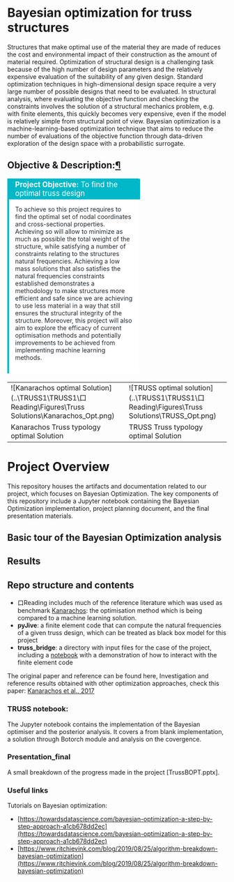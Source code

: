 # Bayesian optimization for truss structures

Structures that make optimal use of the material they are made of reduces the cost and environmental impact of their construction as the amount of material required. Optimization of structural design is a challenging task because of the high number of design parameters and the relatively expensive evaluation of the suitability of any given design. Standard optimization techniques in high-dimensional design space require a very large number of possible designs that need to be evaluated. In structural analysis, where evaluating the objective function and checking the constraints involves the solution of a structural mechanics problem, e.g. with finite elements, this quickly becomes very expensive, even if the model is relatively simple from structural point of view. Bayesian optimization is a machine-learning-based optimization technique that aims to reduce the number of evaluations of the objective function through data-driven exploration of the design space with a probabilistic surrogate.

<h2 id="Background">
    <B>Objective & Description:</B><a class="anchor-link" href="#Background">&#182;</a>
</h2>

<div style="width: 60%; border-top: 4px solid #00B8C8; border-left: 4px solid #00B8C8; background-color: #FFFFFF; padding: 1em 1em 1em 1em; color: #24292E; margin: 10px 0 20px 0; box-sizing: border-box;">
    <div style="background-color: #00B8C8; color: white; padding: 0.2em 1em; margin: -1em -1em 0em -1em; font-size: 1.2em;"><strong>Project Objective:</strong> To find the optimal truss design</div>
    <p>
    To achieve so this project requires to find the optimal set of nodal coordinates and cross-sectional properties. Achieving so will allow to minimize as much as possible the total weight of the structure, while satisfying a number of constraints relating to the structures natural frequencies. Achieving a low mass solutions that also satisfies the natural frequencies constraints established demonstrates a methodology to make structures more efficient and safe since we are achieving to use less material in a way that still ensures the structural integrity of the structure. Moreover, this project will also aim to explore the efficacy of current optimisation methods and potentially improvements to be achieved from implementing machine learning methods.</p>
</div>

|              |              |
|--------------|--------------|
| ![Kanarachos optimal Solution](..\TRUSS1\TRUSS1\口Reading\Figures\Truss Solutions\Kanarachos_Opt.png) | ![TRUSS optimal solution](..\TRUSS1\TRUSS1\口Reading\Figures\Truss Solutions\TRUSS_Opt.png) |
| Kanarachos Truss typology optimal Solution | TRUSS Truss typology optimal Solution |

# Project Overview
This repository houses the artifacts and documentation related to our project, which focuses on Bayesian Optimization. The key components of this repository include a Jupyter notebook containing the Bayesian Optimization implementation, project planning document, and the final presentation materials.

## Basic tour of the Bayesian Optimization analysis

## Results





## Repo structure and contents
- 口Reading includes much of the reference literature which was used as benchmark [Kanarachos](1-s2.0-S0045794916302036-main.pdf): the optimisation method which is being compared to a machine learning solution.
- **pyJive**: a finite element code that can compute the natural frequencies of a given truss design, which can be treated as black box model for this project
- **truss_bridge**: a directory with input files for the case of the project, including a [notebook](truss_bridge/truss_bridge.ipynb) with a demonstration of how to interact with the finite element code

The original paper and reference can be found here,
Investigation and reference results obtained with other optimization approaches, check this paper: [Kanarachos et al., 2017](https://dx.doi.org/10.1016/j.compstruc.2016.11.005)

### TRUSS notebook:
The Jupyter notebook contains the implementation of the Bayesian optimiser and the posterior analysis. It covers a from blank implementation, a solution through Botorch module and analysis on the covergence. 

### Presentation_final
A small breakdown of the progress made in the project [TrussBOPT.pptx].

### Useful links
Tutorials on Bayesian optimization:
- [https://towardsdatascience.com/bayesian-optimization-a-step-by-step-approach-a1cb678dd2ec](https://towardsdatascience.com/bayesian-optimization-a-step-by-step-approach-a1cb678dd2ec)
- [https://www.ritchievink.com/blog/2019/08/25/algorithm-breakdown-bayesian-optimization](https://www.ritchievink.com/blog/2019/08/25/algorithm-breakdown-bayesian-optimization)
